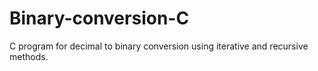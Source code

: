 # Binary-conversion-C
C program for decimal to binary conversion using iterative and recursive methods.
